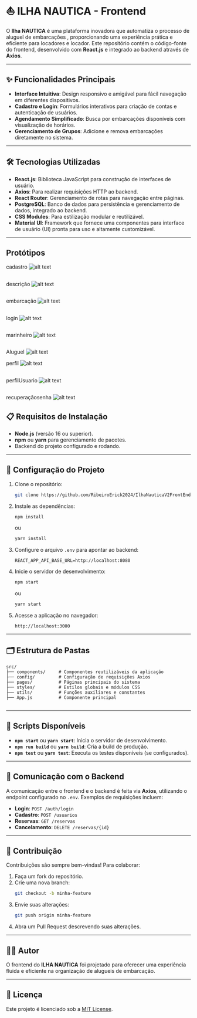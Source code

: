 # ⛵ ILHA NAUTICA - Frontend 

O **Ilha NAUTICA**  é uma plataforma inovadora que automatiza o processo de aluguel de embarcações , proporcionando uma experiência prática e eficiente para locadores e locador. Este repositório contém o código-fonte do frontend, desenvolvido com **React.js** e integrado ao backend através de **Axios**.


---
## ✨ Funcionalidades Principais  

- **Interface Intuitiva**: Design responsivo e amigável para fácil navegação em diferentes dispositivos.  
- **Cadastro e Login**: Formulários interativos para criação de contas e autenticação de usuários.  
- **Agendamento Simplificado**: Busca por embarcações disponíveis com visualização de horários.  
- **Gerenciamento de Grupos**: Adicione e remova embarcações diretamente no sistema.

---

## 🛠️ Tecnologias Utilizadas  

- **React.js**: Biblioteca JavaScript para construção de interfaces de usuário.  
- **Axios**: Para realizar requisições HTTP ao backend.  
- **React Router**: Gerenciamento de rotas para navegação entre páginas.  
- **PostgreSQL**: Banco de dados para persistência e gerenciamento de dados, integrado ao backend.  
- **CSS Modules**: Para estilização modular e reutilizável.
- **Material UI**: Framework que fornece uma componentes para interface de usuário (UI) pronta para uso e altamente customizável.

---
## Protótipos

cadastro
![alt text](image.png)
##
descrição
![alt text](image-1.png)
##
embarcação
![alt text](image-2.png)
##
login
![alt text](image-3.png)
##
marinheiro
![alt text](image-4.png)
##
Aluguel
![alt text](image-9.png)

perfil
![alt text](image-6.png)
##
perfilUsuario
![alt text](image-7.png)
##
recuperaçãosenha
![alt text](image-8.png)





##
## 📋 Requisitos de Instalação  

- **Node.js** (versão 16 ou superior).  
- **npm** ou **yarn** para gerenciamento de pacotes.  
- Backend do projeto configurado e rodando.  

---


## 🚀 Configuração do Projeto  

1. Clone o repositório:  
   ```bash
   git clone https://github.com/RibeiroErick2024/IlhaNauticaV2FrontEnd.git
   
   ```

2. Instale as dependências:  
   ```bash
   npm install
   ```  
   ou  
   ```bash
   yarn install
   ```

3. Configure o arquivo `.env` para apontar ao backend:  
   ```env
   REACT_APP_API_BASE_URL=http://localhost:8080
   ```

4. Inicie o servidor de desenvolvimento:  
   ```bash
   npm start
   ```  
   ou  
   ```bash
   yarn start
   ```  

5. Acesse a aplicação no navegador:  
   ```plaintext
   http://localhost:3000
   ```

---

## 🗂️ Estrutura de Pastas  

```
src/
├── components/     # Componentes reutilizáveis da aplicação
├── config/         # Configuração de requisições Axios
├── pages/          # Páginas principais do sistema        
├── styles/         # Estilos globais e módulos CSS
├── utils/          # Funções auxiliares e constantes
├── App.js          # Componente principal


```

---

## 📜 Scripts Disponíveis  

- **`npm start`** ou **`yarn start`**: Inicia o servidor de desenvolvimento.  
- **`npm run build`** ou **`yarn build`**: Cria a build de produção.  
- **`npm test`** ou **`yarn test`**: Executa os testes disponíveis (se configurados).  

---

## 🔗 Comunicação com o Backend  

A comunicação entre o frontend e o backend é feita via **Axios**, utilizando o endpoint configurado no `.env`. Exemplos de requisições incluem:  

- **Login**: `POST /auth/login`  
- **Cadastro**: `POST /usuarios`  
- **Reservas**: `GET /reservas`  
- **Cancelamento**: `DELETE /reservas/{id}`  

---

## 🤝 Contribuição  

Contribuições são sempre bem-vindas! Para colaborar:  

1. Faça um fork do repositório.  
2. Crie uma nova branch:  
   ```bash
   git checkout -b minha-feature
   ```  
3. Envie suas alterações:  
   ```bash
   git push origin minha-feature
   ```  
4. Abra um Pull Request descrevendo suas alterações.  

---

## 👨‍💻 Autor  

O frontend do **ILHA NAUTICA** foi projetado para oferecer uma experiência fluida e eficiente na organização de alugueis de embarcação.  

---

## 📄 Licença  

Este projeto é licenciado sob a [MIT License](LICENSE).
